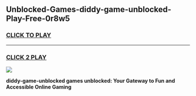 
## Unblocked-Games-diddy-game-unblocked-Play-Free-0r8w5
<h3>
<a href="https://premium76.site?title=diddy-game-unblocked&ref=21A">CLICK TO PLAY</a></h3>
<hr>

<h3>
<a href="https://premium76.site?title=diddy-game-unblocked&ref=21A">CLICK 2 PLAY</a>
  
</h3>

<a href="https://premium76.site?title=diddy-game-unblocked&ref=21A"><img src="https://clearcache.store/games.png"></a>


**diddy-game-unblocked games unblocked: Your Gateway to Fun and Accessible Online Gaming**
